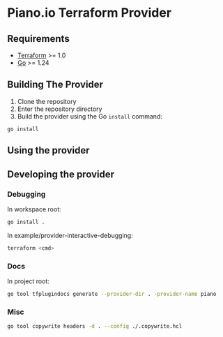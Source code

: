 # Piano.io Terraform Provider

## Requirements

- [Terraform](https://developer.hashicorp.com/terraform/downloads) >= 1.0
- [Go](https://golang.org/doc/install) >= 1.24

## Building The Provider

1. Clone the repository
1. Enter the repository directory
1. Build the provider using the Go `install` command:

```shell
go install
```

## Using the provider


## Developing the provider

### Debugging

In workspace root:

```sh
go install .
```

In example/provider-interactive-debugging:

```sh
terraform <cmd>
```

### Docs

In project root:

```sh
go tool tfplugindocs generate --provider-dir . -provider-name piano
```

### Misc

```sh
go tool copywrite headers -d . --config ./.copywrite.hcl
```
